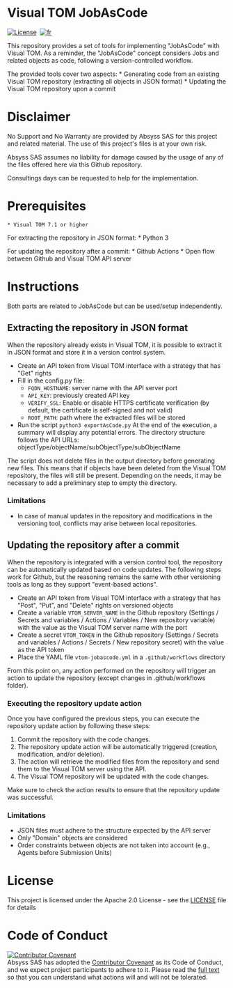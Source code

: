 # Visual TOM JobAsCode
[![License](https://img.shields.io/badge/License-Apache_2.0-blue.svg)](LICENSE.md)&nbsp;
[![fr](https://img.shields.io/badge/lang-fr-yellow.svg)](README-fr.md)  

This repository provides a set of tools for implementing "JobAsCode" with Visual TOM.
As a reminder, the "JobAsCode" concept considers Jobs and related objects as code, following a version-controlled workflow.

The provided tools cover two aspects:
    * Generating code from an existing Visual TOM repository (extracting all objects in JSON format)
    * Updating the Visual TOM repository upon a commit

# Disclaimer
No Support and No Warranty are provided by Absyss SAS for this project and related material. The use of this project's files is at your own risk.

Absyss SAS assumes no liability for damage caused by the usage of any of the files offered here via this Github repository.

Consultings days can be requested to help for the implementation.

# Prerequisites

    * Visual TOM 7.1 or higher

For extracting the repository in JSON format:
    * Python 3

For updating the repository after a commit:
    * Github Actions
    * Open flow between Github and Visual TOM API server

# Instructions
Both parts are related to JobAsCode but can be used/setup independently.

## Extracting the repository in JSON format
When the repository already exists in Visual TOM, it is possible to extract it in JSON format and store it in a version control system.
  * Create an API token from Visual TOM interface with a strategy that has "Get" rights
  * Fill in the config.py file:
    * `FQDN_HOSTNAME`: server name with the API server port
    * `API_KEY`: previously created API key
    * `VERIFY_SSL`: Enable or disable HTTPS certificate verification (by default, the certificate is self-signed and not valid)
    * `ROOT_PATH`: path where the extracted files will be stored
  * Run the script
    ```python3 exportAsCode.py```
At the end of the execution, a summary will display any potential errors.
The directory structure follows the API URLs: objectType/objectName/subObjectType/subObjectName

The script does not delete files in the output directory before generating new files. This means that if objects have been deleted from the Visual TOM repository, the files will still be present. Depending on the needs, it may be necessary to add a preliminary step to empty the directory.

### Limitations
* In case of manual updates in the repository and modifications in the versioning tool, conflicts may arise between local repositories.

## Updating the repository after a commit
When the repository is integrated with a version control tool, the repository can be automatically updated based on code updates.
The following steps work for Github, but the reasoning remains the same with other versioning tools as long as they support "event-based actions".
* Create an API token from Visual TOM interface with a strategy that has "Post", "Put", and "Delete" rights on versioned objects
* Create a variable `VTOM_SERVER_NAME` in the Github repository (Settings / Secrets and variables / Actions / Variables / New repository variable) with the value as the Visual TOM server name with the port
* Create a secret `VTOM_TOKEN` in the Github repository (Settings / Secrets and variables / Actions / Secrets / New repository secret) with the value as the API token
* Place the YAML file `vtom-jobascode.yml` in a `.github/workflows` directory

From this point on, any action performed on the repository will trigger an action to update the repository (except changes in .github/workflows folder).

### Executing the repository update action
Once you have configured the previous steps, you can execute the repository update action by following these steps:

1. Commit the repository with the code changes.
2. The repository update action will be automatically triggered (creation, modification, and/or deletion).
3. The action will retrieve the modified files from the repository and send them to the Visual TOM server using the API.
4. The Visual TOM repository will be updated with the code changes.

Make sure to check the action results to ensure that the repository update was successful.

### Limitations
* JSON files must adhere to the structure expected by the API server
* Only "Domain" objects are considered
* Order constraints between objects are not taken into account (e.g., Agents before Submission Units)

# License
This project is licensed under the Apache 2.0 License - see the [LICENSE](license) file for details


# Code of Conduct
[![Contributor Covenant](https://img.shields.io/badge/Contributor%20Covenant-v2.1%20adopted-ff69b4.svg)](code-of-conduct.md)  
Absyss SAS has adopted the [Contributor Covenant](CODE_OF_CONDUCT.md) as its Code of Conduct, and we expect project participants to adhere to it. Please read the [full text](CODE_OF_CONDUCT.md) so that you can understand what actions will and will not be tolerated.
